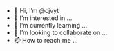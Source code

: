 - 👋 Hi, I’m @cjvyt
- 👀 I’m interested in ...
- 🌱 I’m currently learning ...
- 💞️ I’m looking to collaborate on ...
- 📫 How to reach me ...

<!---
cjvyt/cjvyt is a ✨ special ✨ repository because its `README.md` (this file) appears on your GitHub profile.
You can click the Preview link to take a look at your changes.
--->
